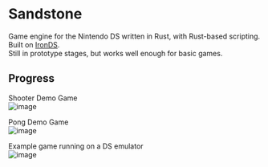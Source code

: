 # Sandstone
Game engine for the Nintendo DS written in Rust, with Rust-based scripting. Built on [IronDS](https://github.com/QuinnPainter/ironds).  
Still in prototype stages, but works well enough for basic games.

## Progress

Shooter Demo Game  
![image](https://user-images.githubusercontent.com/1771999/233807865-a14ffd20-abe5-4424-81d7-6656f83bfd58.png)

Pong Demo Game  
![image](https://user-images.githubusercontent.com/1771999/233808320-ce77955a-1cd4-4aa1-a412-fe93845076d5.png)

Example game running on a DS emulator  
![image](https://user-images.githubusercontent.com/1771999/233808461-a0ff652d-cf37-4192-bdee-3458f1a0dbd7.png)
